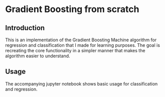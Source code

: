# Gradient Boosting from scratch
## Introduction
This is an implementation of the Gradient Boosting Machine algorithm for regression and classification that I made for
learning purposes. The goal is recreating the core functionality in a simpler manner that makes the algorithm easier to
understand.

## Usage

The accompanying jupyter notebook shows basic usage for classification and regression.
